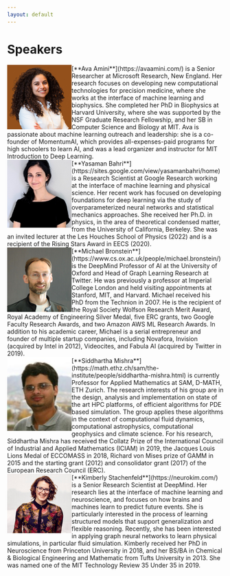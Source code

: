 ```yaml
---
layout: default
---
```


# Speakers

<div class='orgWrapper'>
<img align="left" src="assets/images/aa.jpg" alt="Ava Amini" width="150">
<div class='bioWrapper'>
[**Ava Amini**](https://avaamini.com/) is a Senior Researcher at Microsoft Research, New England. Her research focuses on developing new computational technologies for precision medicine, where she works at the interface of machine learning and biophysics. She completed her PhD in Biophysics at Harvard University, where she was supported by the NSF Graduate Research Fellowship, and her SB in Computer Science and Biology at MIT. Ava is passionate about machine learning outreach and leadership: she is a co-founder of MomentumAI, which provides all-expenses-paid programs for high schoolers to learn AI, and was a lead organizer and instructor for MIT Introduction to Deep Learning.
</div>
</div>

<div class='orgWrapper'>
<img align="left" src="assets/images/yb.jpg" alt="Yasaman Bahri" width="150">
<div class='bioWrapper'>
[**Yasaman Bahri**](https://sites.google.com/view/yasamanbahri/home) is a Research Scientist at Google Research working at the interface of machine learning and physical science. Her recent work has focused on developing foundations for deep learning via the study of overparameterized neural networks and statistical mechanics approaches. She received her Ph.D. in physics, in the area of theoretical condensed matter, from the University of California, Berkeley. She was an invited lecturer at the Les Houches School of Physics (2022) and is a recipient of the Rising Stars Award in EECS (2020).
</div>
</div>

<div class='orgWrapper'>
<img align="left" src="assets/images/mb.jpg" alt="Michael Bronstein" width="150">
<div class='bioWrapper'>
[**Michael Bronstein**](https://www.cs.ox.ac.uk/people/michael.bronstein/) is the DeepMind Professor of AI at the University of Oxford and Head of Graph Learning Research at Twitter. He was previously a professor at Imperial College London and held visiting appointments at Stanford, MIT, and Harvard. Michael received his PhD from the Technion in 2007. He is the recipient of the Royal Society Wolfson Research Merit Award, Royal Academy of Engineering Silver Medal, five ERC grants, two Google Faculty Research Awards, and two Amazon AWS ML Research Awards. In addition to his academic career, Michael is a serial entrepreneur and founder of multiple startup companies, including Novafora, Invision (acquired by Intel in 2012), Videocites, and Fabula AI (acquired by Twitter in 2019).
</div>
</div>

<div class='orgWrapper'>
<img align="left" src="assets/images/sm.jpeg" alt="Siddhartha Mishra" width="150">
<div class='bioWrapper'>
[**Siddhartha Mishra**](https://math.ethz.ch/sam/the-institute/people/siddhartha-mishra.html) is currently Professor for Applied Mathematics at SAM, D-MATH, ETH Zurich. The research interests of his group are in the design, analysis and implementation on state of the art HPC platforms, of efficient algorithms for PDE based simulation. The group applies these algorithms in the context of computational fluid dynamics, computational astrophysics, computational geophysics and climate science. For his research, Siddhartha Mishra has received the Collatz Prize of the International Council of Industrial and Applied Mathematics (ICIAM) in 2019, the Jacques Louis Lions Medal of ECCOMASS in 2018, Richard von Mises prize of GAMM in 2015 and the starting grant (2012) and consolidator grant (2017) of the European Research Council (ERC).
</div>
</div>

<div class='orgWrapper'>
<img align="left" src="assets/images/ks.jpg" alt="Kimberly Stachenfeld" width="150">
<div class='bioWrapper'>
[**Kimberly Stachenfeld**](https://neurokim.com/) is a Senior Research Scientist at DeepMind. Her research lies at the interface of machine learning and neuroscience, and focuses on how brains and machines learn to predict future events. She is particularly interested in the process of learning structured models that support generalization and flexible reasoning. Recently, she has been interested in applying graph neural networks to learn physical simulations, in particular fluid simulation. Kimberly received her PhD in Neuroscience from Princeton University in 2018, and her BS/BA in Chemical & Biological Engineering and Mathematic from Tufts University in 2013. She was named one of the MIT Technology Review 35 Under 35 in 2019.
</div>
</div>

